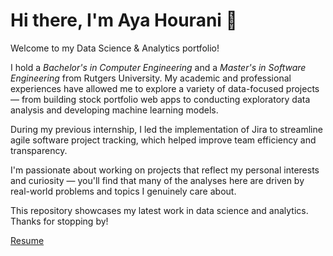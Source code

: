 # Hi there, I'm Aya Hourani 👋

Welcome to my Data Science & Analytics portfolio!

I hold a *Bachelor's in Computer Engineering* and a *Master's in Software Engineering* from Rutgers University. My academic and professional experiences have allowed me to explore a variety of data-focused projects — from building stock portfolio web apps to conducting exploratory data analysis and developing machine learning models.

During my previous internship, I led the implementation of Jira to streamline agile software project tracking, which helped improve team efficiency and transparency.

I'm passionate about working on projects that reflect my personal interests and curiosity — you'll find that many of the analyses here are driven by real-world problems and topics I genuinely care about.

This repository showcases my latest work in data science and analytics. Thanks for stopping by!

[Resume](Aya-Hourani-Resume.pdf)
